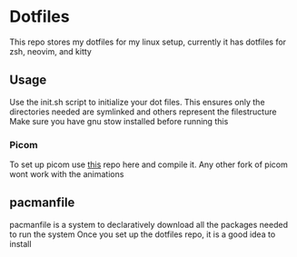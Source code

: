 # Dotfiles
This repo stores my dotfiles for my linux setup, currently it has dotfiles for zsh, neovim, and kitty

## Usage
Use the init.sh script to initialize your dot files. This ensures only the directories needed are symlinked and others represent the filestructure
Make sure you have gnu stow installed before running this

### Picom
To set up picom use [this](https://github.com/fdev31/picom) repo here and compile it. Any other fork of picom wont work with the animations

## pacmanfile
pacmanfile is a system to declaratively download all the packages needed to run the system
Once you set up the dotfiles repo, it is a good idea to install 
